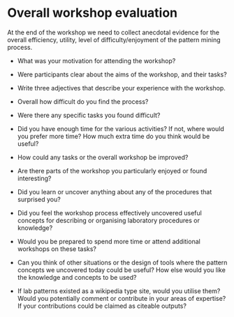 Overall workshop evaluation
===========================

At the end of the workshop we need to collect anecdotal evidence for the 
overall efficiency, utility, level of difficulty/enjoyment of the pattern
mining process. 

- What was your motivation for attending the workshop?

- Were participants clear about the aims of the workshop, and their tasks?

- Write three adjectives that describe your experience with the workshop.

- Overall how difficult do you find the process?

- Were there any specific tasks you found difficult?

- Did you have enough time for the various activities? If not, where would you
prefer more time? How much extra time do you think would be useful?

- How could any tasks or the overall workshop be improved?

- Are there parts of the workshop you particularly enjoyed or found 
interesting?

- Did you learn or uncover anything about any of the procedures that surprised
you?

- Did you feel the workshop process effectively uncovered useful concepts for 
describing or organising laboratory procedures or knowledge?

- Would you be prepared to spend more time or attend additional workshops on 
these tasks?

- Can you think of other situations or the design of tools where the 
pattern concepts we uncovered today could be useful? How else would you like the
knowledge and concepts to be used?

- If lab patterns existed as a wikipedia type site, would you utilise 
them? Would you potentially comment or contribute in your areas of expertise?
If your contributions could be claimed as citeable outputs?
